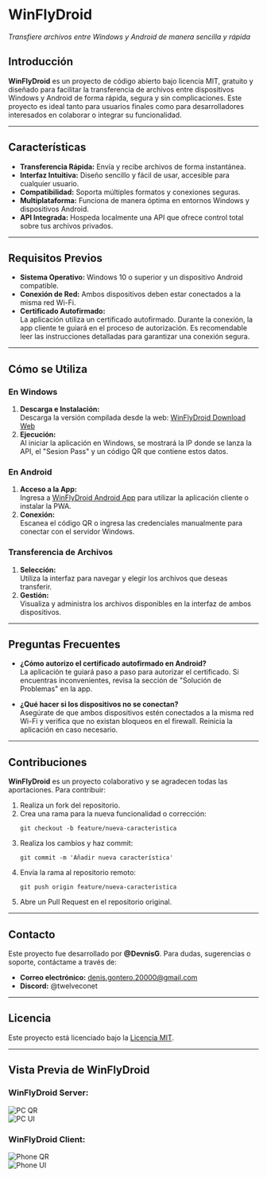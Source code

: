 # WinFlyDroid  
*Transfiere archivos entre Windows y Android de manera sencilla y rápida*


## Introducción
**WinFlyDroid** es un proyecto de código abierto bajo licencia MIT, gratuito y diseñado para facilitar la transferencia de archivos entre dispositivos Windows y Android de forma rápida, segura y sin complicaciones. Este proyecto es ideal tanto para usuarios finales como para desarrolladores interesados en colaborar o integrar su funcionalidad.

---

## Características
- **Transferencia Rápida:** Envía y recibe archivos de forma instantánea.
- **Interfaz Intuitiva:** Diseño sencillo y fácil de usar, accesible para cualquier usuario.
- **Compatibilidad:** Soporta múltiples formatos y conexiones seguras.
- **Multiplataforma:** Funciona de manera óptima en entornos Windows y dispositivos Android.
- **API Integrada:** Hospeda localmente una API que ofrece control total sobre tus archivos privados.

---

## Requisitos Previos
- **Sistema Operativo:** Windows 10 o superior y un dispositivo Android compatible.
- **Conexión de Red:** Ambos dispositivos deben estar conectados a la misma red Wi-Fi.
- **Certificado Autofirmado:**  
  La aplicación utiliza un certificado autofirmado. Durante la conexión, la app cliente te guiará en el proceso de autorización. Es recomendable leer las instrucciones detalladas para garantizar una conexión segura.

---

## Cómo se Utiliza

### En Windows
1. **Descarga e Instalación:**  
   Descarga la versión compilada desde la web: [WinFlyDroid Download Web](https://download-wfd.netlify.app)
2. **Ejecución:**  
   Al iniciar la aplicación en Windows, se mostrará la IP donde se lanza la API, el "Sesion Pass" y un código QR que contiene estos datos.

### En Android
1. **Acceso a la App:**  
   Ingresa a [WinFlyDroid Android App](https://winflydroid.netlify.app) para utilizar la aplicación cliente o instalar la PWA.
2. **Conexión:**  
   Escanea el código QR o ingresa las credenciales manualmente para conectar con el servidor Windows.

### Transferencia de Archivos
1. **Selección:**  
   Utiliza la interfaz para navegar y elegir los archivos que deseas transferir.
2. **Gestión:**  
   Visualiza y administra los archivos disponibles en la interfaz de ambos dispositivos.

---

## Preguntas Frecuentes
- **¿Cómo autorizo el certificado autofirmado en Android?**  
  La aplicación te guiará paso a paso para autorizar el certificado. Si encuentras inconvenientes, revisa la sección de "Solución de Problemas" en la app.
  
- **¿Qué hacer si los dispositivos no se conectan?**  
  Asegúrate de que ambos dispositivos estén conectados a la misma red Wi-Fi y verifica que no existan bloqueos en el firewall. Reinicia la aplicación en caso necesario.

---

## Contribuciones
**WinFlyDroid** es un proyecto colaborativo y se agradecen todas las aportaciones. Para contribuir:
1. Realiza un fork del repositorio.
2. Crea una rama para la nueva funcionalidad o corrección:
   ```
   git checkout -b feature/nueva-caracteristica
   ```
3. Realiza los cambios y haz commit:
   ```
   git commit -m 'Añadir nueva característica'
   ```
4. Envía la rama al repositorio remoto:
   ```
   git push origin feature/nueva-caracteristica
   ```
5. Abre un Pull Request en el repositorio original.

---

## Contacto
Este proyecto fue desarrollado por **@DevnisG**. Para dudas, sugerencias o soporte, contáctame a través de:
- **Correo electrónico:** denis.gontero.20000@gmail.com
- **Discord:** @twelveconet

---

## Licencia
Este proyecto está licenciado bajo la [Licencia MIT](https://opensource.org/licenses/MIT).

---

## Vista Previa de WinFlyDroid

### WinFlyDroid Server:
![PC QR](data/_readme/imgs/wfd_pc_qr.png)  
![PC UI](data/_readme/imgs/wfd_pc.png)

### WinFlyDroid Client:
![Phone QR](data/_readme/imgs/wfd_phone-qr.jpg)  
![Phone UI](data/_readme/imgs/wfd_phone.jpg)
